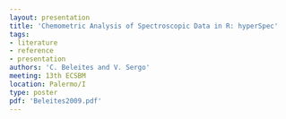 ```yaml
---
layout: presentation
title: 'Chemometric Analysis of Spectroscopic Data in R: hyperSpec'
tags: 
- literature
- reference
- presentation
authors: 'C. Beleites and V. Sergo'
meeting: 13th ECSBM
location: Palermo/I
type: poster
pdf: 'Beleites2009.pdf'
---
```

